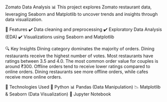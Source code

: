 Zomato Data Analysis 📊
This project explores Zomato restaurant data, leveraging Seaborn and Matplotlib to uncover trends and insights through data visualization.

📌 Features
✔️ Data cleaning and preprocessing
✔️ Exploratory Data Analysis (EDA)
✔️ Visualizations using Seaborn and Matplotlib

🔍 Key Insights
Dining category dominates the majority of orders.
Dining restaurants receive the highest number of votes.
Most restaurants have ratings between 3.5 and 4.0.
The most common order value for couples is around ₹300.
Offline orders tend to receive lower ratings compared to online orders.
Dining restaurants see more offline orders, while cafes receive more online orders.

🔧 Technologies Used
🐍 Python
📊 Pandas (Data Manipulation)
📉 Matplotlib & Seaborn (Data Visualization)
📓 Jupyter Notebook


